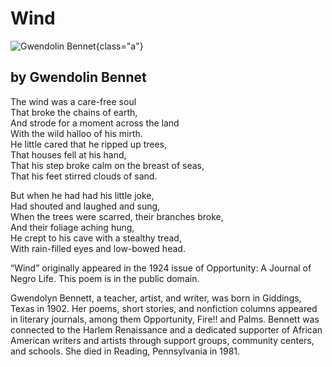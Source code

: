 # Wind

![Gwendolin Bennet](bennet.jpg){class="a"}

## by Gwendolin Bennet

The wind was a care-free soul  
That broke the chains of earth,  
And strode for a moment across the land  
With the wild halloo of his mirth.  
He little cared that he ripped up trees,  
That houses fell at his hand,  
That his step broke calm on the breast of seas,  
That his feet stirred clouds of sand.

But when he had had his little joke,  
Had shouted and laughed and sung,  
When the trees were scarred, their branches broke,  
And their foliage aching hung,  
He crept to his cave with a stealthy tread,  
With rain-filled eyes and low-bowed head.

“Wind” originally appeared in the 1924 issue of Opportunity: A Journal of Negro Life.
This poem is in the public domain. 

Gwendolyn Bennett, a teacher, artist, and writer, was born in Giddings, Texas in 1902. Her poems, short stories, and nonfiction columns appeared in literary journals, among them Opportunity, Fire!! and Palms. Bennett was connected to the Harlem Renaissance and a dedicated supporter of African American writers and artists through support groups, community centers, and schools. She died in Reading, Pennsylvania in 1981. 
